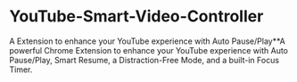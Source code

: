 # YouTube-Smart-Video-Controller
A  Extension to enhance your YouTube experience with Auto Pause/Play**A powerful Chrome Extension to enhance your YouTube experience with Auto Pause/Play, Smart Resume, a Distraction-Free Mode, and a built-in Focus Timer. 
